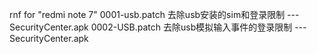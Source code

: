 rnf for "redmi note 7"
0001-usb.patch  去除usb安装的sim和登录限制 --- SecurityCenter.apk
0002-USB.patch  去除usb模拟输入事件的登录限制 --- SecurityCenter.apk
